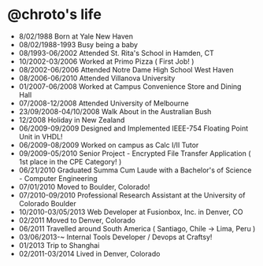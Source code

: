 @chroto's life
===============

- 8/02/1988 Born at Yale New Haven
- 08/02/1988-1993 Busy being a baby
- 08/1993-06/2002 Attended St. Rita's School in Hamden, CT
- 10/2002-03/2006 Worked at Primo Pizza ( First Job! )
- 08/2002-06/2006 Attended Notre Dame High School West Haven
- 08/2006-06/2010 Attended Villanova University
- 01/2007-06/2008 Worked at Campus Convenience Store and Dining Hall
- 07/2008-12/2008 Attended University of Melbourne
- 23/09/2008-04/10/2008 Walk About in the Australian Bush
- 12/2008 Holiday in New Zealand
- 06/2009-09/2009 Designed and Implemented IEEE-754 Floating Point Unit in VHDL!
- 06/2009-08/2009 Worked on campus as Calc I/II Tutor
- 09/2009-05/2010 Senior Project - Encrypted File Transfer Application ( 1st place in the CPE Category! )
- 06/21/2010 Graduated Summa Cum Laude with a Bachelor's of Science - Computer Engineering
- 07/01/2010 Moved to Boulder, Colorado!
- 07/2010-09/2010 Professional Research Assistant at the University of Colorado Boulder
- 10/2010-03/05/2013 Web Developer at Fusionbox, Inc. in Denver, CO
- 02/2011 Moved to Denver, Colorado
- 06/2011 Travelled around South America ( Santiago, Chile -> Lima, Peru )
- 03/06/2013-~ Internal Tools Developer / Devops at Craftsy!
- 01/2013 Trip to Shanghai
- 02/2011-03/2014 Lived in Denver, Colorado
